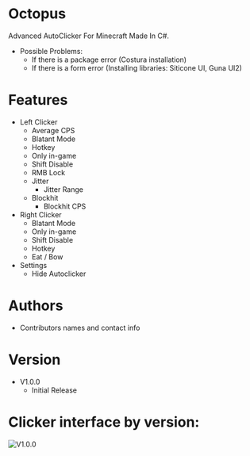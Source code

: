 # Octopus
Advanced AutoClicker For Minecraft Made In C#.
- Possible Problems:
  - If there is a package error (Costura installation)
  - If there is a form error (Installing libraries: Siticone UI, Guna UI2)
# Features
- Left Clicker
  - Average CPS
  - Blatant Mode
  - Hotkey
  - Only in-game
  - Shift Disable
  - RMB Lock
  - Jitter
    - Jitter Range
  - Blockhit
     - Blockhit CPS
- Right Clicker
  - Blatant Mode
  - Only in-game
  - Shift Disable
  - Hotkey
  - Eat / Bow
- Settings
  - Hide Autoclicker
# Authors
- Contributors names and contact info
# Version
- V1.0.0
   - Initial Release
# Clicker interface by version:
![V1.0.0](https://i.ibb.co/dkCn6y2/image.png)

  
